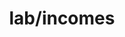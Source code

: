 ---  
schema: schema::lab/incomes  
title: lab/incomes  
organization: Sample Department  
notes: Used in 1 lineage(s)  
resources:  
  - name: lab/incomes 
    url: file:/Users/kensu/Customers/Kensu/LoanApproval/LAB/masterdata/lab/incomes 
    format : CSV  
license: None  
category:
  - Education  
maintainer: User  
maintainer_email: UserMail  
---